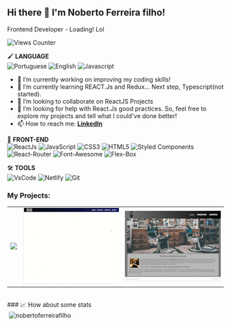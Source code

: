 ## Hi there 👋 I'm Noberto Ferreira filho!

Frontend Developer - Loading! Lol

![Views Counter](https://komarev.com/ghpvc/?username=NobertoFerreiraFilho)

🖌 **LANGUAGE** <br />
![Portuguese](https://img.shields.io/badge/-Portuguese-green)
![English](https://img.shields.io/badge/English-blue)
![Javascript](https://img.shields.io/badge/JavaScript-black?logo=Javascript)


- 🔭 I’m currently working on improving my coding skills!
- 🌱 I’m currently learning REACT.Js and Redux... Next step, Typescript(not started).
- 👯 I’m looking to collaborate on ReactJS Projects
- 🤔 I’m looking for help with React.Js good practices. So, feel free to explore my projects and tell what I could've done better!
- 📫 How to reach me: **[LinkedIn](https://www.linkedin.com/in/nobertofilho)**


🌱 **FRONT-END** <br />
![ReactJs](https://img.shields.io/badge/ReactJs-black?logo=react)
![JavaScript](https://img.shields.io/badge/Javascript-black?logo=javascript)
![CSS3](https://img.shields.io/badge/CSS3-black?logo=CSS3)
![HTML5](https://img.shields.io/badge/HTML5-black?logo=HTML5)
![Styled Components](https://img.shields.io/badge/Styled%20Components-black?logo=styled-components)
![React-Router](https://img.shields.io/badge/React%20Router-black?logo=react-router)
![Font-Awesome](https://img.shields.io/badge/Font%20awesome-black?logo=font-awesome)
![Flex-Box](https://img.shields.io/badge/flex%20box-black?logo=flex-box)

🛠 **TOOLS** <br />
![VsCode](https://img.shields.io/badge/VSCode-black?logo=visual-studio-code)
![Netlify](https://img.shields.io/badge/Netlify-black?logo=netlify)
![Git](https://img.shields.io/badge/Git-black?logo=git) 

### **My Projects:**
<table>
  <tr>
    <td><a href="https://github.com/NobertoFerreiraFilho/PokedexNFF" target="_blank"><img src="https://github.com/NobertoFerreiraFilho/PokedexNFF/blob/master/src/image/Pokedex-Homepage.gif" width=240></a></td>
    <td><a href="https://github.com/NobertoFerreiraFilho/Responsive-React-Navbar" target="_blank"><img src="https://github.com/NobertoFerreiraFilho/Responsive-React-Navbar/blob/main/public/NavBar.gif" width=240></a></td>
    <td><a href="https://github.com/NobertoFerreiraFilho/BarberShopWebsite" target="_blank"><img src="https://github.com/NobertoFerreiraFilho/BarberShopWebsite/blob/master/images/barbershop-alura.gif" width=240></a></td>
  </tr>
 </table>
<br/>
###  📈 How about some stats
<div align="left">&nbsp;<img align="center" src="https://github-readme-stats.vercel.app/api?username=nobertoferreirafilho&show_icons=true" alt="nobertoferreirafilho" /></div>
<br/>
  
  
